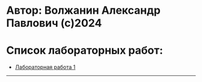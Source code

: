 # Автор: Волжанин Александр Павлович (с)2024

# Список лабораторных работ:

- [Лабораторная работа 1](https://github.com/m4deme1ns4ne/DATA-BASE-3-sem/tree/main/Лабораторная%20работа%201)

---
